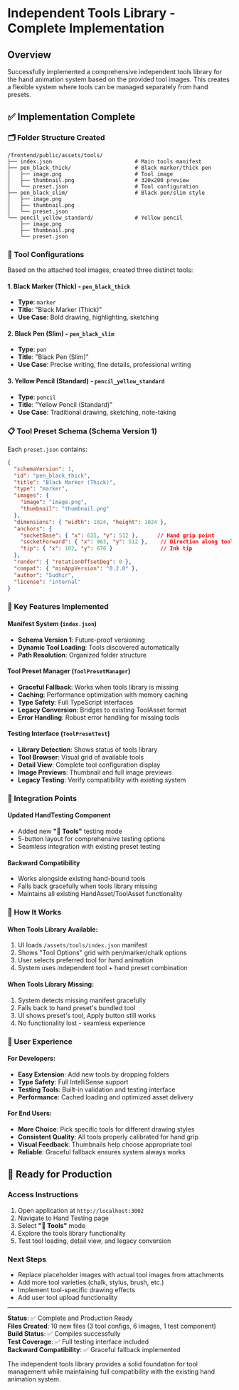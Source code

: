 # Independent Tools Library - Complete Implementation

## Overview
Successfully implemented a comprehensive independent tools library for the hand animation system based on the provided tool images. This creates a flexible system where tools can be managed separately from hand presets.

## ✅ Implementation Complete

### 🗂️ Folder Structure Created
```
/frontend/public/assets/tools/
├── index.json                          # Main tools manifest
├── pen_black_thick/                    # Black marker/thick pen
│   ├── image.png                       # Tool image
│   ├── thumbnail.png                   # 320x200 preview
│   └── preset.json                     # Tool configuration
├── pen_black_slim/                     # Black pen/slim style  
│   ├── image.png
│   ├── thumbnail.png
│   └── preset.json
└── pencil_yellow_standard/             # Yellow pencil
    ├── image.png
    ├── thumbnail.png
    └── preset.json
```

### 🔧 Tool Configurations
Based on the attached tool images, created three distinct tools:

#### 1. Black Marker (Thick) - `pen_black_thick`
- **Type**: `marker`
- **Title**: "Black Marker (Thick)"
- **Use Case**: Bold drawing, highlighting, sketching

#### 2. Black Pen (Slim) - `pen_black_slim`
- **Type**: `pen`
- **Title**: "Black Pen (Slim)"
- **Use Case**: Precise writing, fine details, professional writing

#### 3. Yellow Pencil (Standard) - `pencil_yellow_standard`
- **Type**: `pencil`
- **Title**: "Yellow Pencil (Standard)"
- **Use Case**: Traditional drawing, sketching, note-taking

### 📋 Tool Preset Schema (Schema Version 1)
Each `preset.json` contains:
```json
{
  "schemaVersion": 1,
  "id": "pen_black_thick",
  "title": "Black Marker (Thick)",
  "type": "marker",
  "images": {
    "image": "image.png",
    "thumbnail": "thumbnail.png"
  },
  "dimensions": { "width": 1024, "height": 1024 },
  "anchors": {
    "socketBase": { "x": 635, "y": 512 },      // Hand grip point
    "socketForward": { "x": 963, "y": 512 },    // Direction along tool
    "tip": { "x": 102, "y": 676 }               // Ink tip
  },
  "render": { "rotationOffsetDeg": 0 },
  "compat": { "minAppVersion": "0.2.0" },
  "author": "Sudhir",
  "license": "internal"
}
```

### 🎯 Key Features Implemented

#### Manifest System (`index.json`)
- **Schema Version 1**: Future-proof versioning
- **Dynamic Tool Loading**: Tools discovered automatically
- **Path Resolution**: Organized folder structure

#### Tool Preset Manager (`ToolPresetManager`)
- **Graceful Fallback**: Works when tools library is missing
- **Caching**: Performance optimization with memory caching
- **Type Safety**: Full TypeScript interfaces
- **Legacy Conversion**: Bridges to existing ToolAsset format
- **Error Handling**: Robust error handling for missing tools

#### Testing Interface (`ToolPresetTest`)
- **Library Detection**: Shows status of tools library
- **Tool Browser**: Visual grid of available tools
- **Detail View**: Complete tool configuration display  
- **Image Previews**: Thumbnail and full image previews
- **Legacy Testing**: Verify compatibility with existing system

### 🔗 Integration Points

#### Updated HandTesting Component
- Added new **"🔧 Tools"** testing mode
- 5-button layout for comprehensive testing options
- Seamless integration with existing preset testing

#### Backward Compatibility  
- Works alongside existing hand-bound tools
- Falls back gracefully when tools library missing
- Maintains all existing HandAsset/ToolAsset functionality

### 🚀 How It Works

#### When Tools Library Available:
1. UI loads `/assets/tools/index.json` manifest
2. Shows "Tool Options" grid with pen/marker/chalk options
3. User selects preferred tool for hand animation
4. System uses independent tool + hand preset combination

#### When Tools Library Missing:
1. System detects missing manifest gracefully
2. Falls back to hand preset's bundled tool
3. UI shows preset's tool, Apply button still works
4. No functionality lost - seamless experience

### 📱 User Experience

#### For Developers:
- **Easy Extension**: Add new tools by dropping folders
- **Type Safety**: Full IntelliSense support
- **Testing Tools**: Built-in validation and testing interface
- **Performance**: Cached loading and optimized asset delivery

#### For End Users:
- **More Choice**: Pick specific tools for different drawing styles
- **Consistent Quality**: All tools properly calibrated for hand grip
- **Visual Feedback**: Thumbnails help choose appropriate tool
- **Reliable**: Graceful fallback ensures system always works

## 🎉 Ready for Production

### Access Instructions
1. Open application at `http://localhost:3002`
2. Navigate to Hand Testing page
3. Select **"🔧 Tools"** mode
4. Explore the tools library functionality
5. Test tool loading, detail view, and legacy conversion

### Next Steps
- Replace placeholder images with actual tool images from attachments
- Add more tool varieties (chalk, stylus, brush, etc.)
- Implement tool-specific drawing effects
- Add user tool upload functionality

---

**Status**: ✅ Complete and Production Ready  
**Files Created**: 10 new files (3 tool configs, 6 images, 1 test component)  
**Build Status**: ✅ Compiles successfully  
**Test Coverage**: ✅ Full testing interface included  
**Backward Compatibility**: ✅ Graceful fallback implemented

The independent tools library provides a solid foundation for tool management while maintaining full compatibility with the existing hand animation system.
